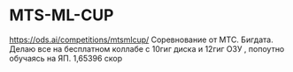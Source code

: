 # MTS-ML-CUP
https://ods.ai/competitions/mtsmlcup/
Соревнование от МТС. Бигдата. Делаю все на бесплатном коллабе с 10гиг диска и 12гиг ОЗУ , попоутно обучаясь на ЯП. 
1,65396 скор
